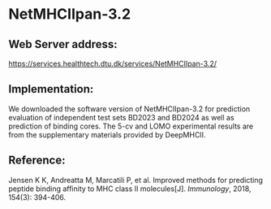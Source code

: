 # NetMHCIIpan-3.2

## Web Server address: 

https://services.healthtech.dtu.dk/services/NetMHCIIpan-3.2/

## Implementation:

We downloaded the software version of NetMHCIIpan-3.2 for prediction evaluation of independent test sets BD2023 and BD2024 as well as prediction of binding cores. 
The 5-cv and LOMO experimental results are from the supplementary materials provided by DeepMHCII.

## Reference:

Jensen K K, Andreatta M, Marcatili P, et al. Improved methods for predicting peptide binding affinity to MHC class II molecules[J]. *Immunology*, 2018, 154(3): 394-406.